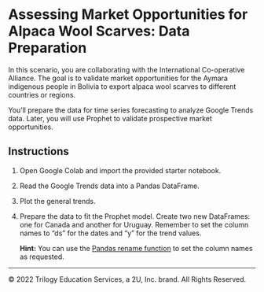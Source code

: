 # Assessing Market Opportunities for Alpaca Wool Scarves: Data Preparation

In this scenario, you are collaborating with the International Co-operative Alliance. The goal is to validate market opportunities for the Aymara indigenous people in Bolivia to export alpaca wool scarves to different countries or regions. 

You’ll prepare the data for time series forecasting to analyze Google Trends data. Later, you will use Prophet to validate prospective market opportunities.

## Instructions

1. Open Google Colab and import the provided starter notebook.

2. Read the Google Trends data into a Pandas DataFrame.

3. Plot the general trends.

4. Prepare the data to fit the Prophet model. Create two new DataFrames: one for Canada and another for Uruguay. Remember to set the column names to “ds” for the dates and “y” for the trend values.

   **Hint:** You can use the [Pandas rename function](https://pandas.pydata.org/pandas-docs/stable/reference/api/pandas.DataFrame.rename.html) to set the column names as requested.

---

© 2022 Trilogy Education Services, a 2U, Inc. brand. All Rights Reserved.